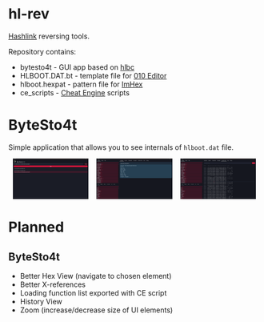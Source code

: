 # hl-rev
[Hashlink](https://github.com/HaxeFoundation/hashlink) reversing tools.

Repository contains:
- bytesto4t - GUI app based on [hlbc](https://github.com/Gui-Yom/hlbc)
- HLBOOT.DAT.bt - template file for [010 Editor](https://www.sweetscape.com/010editor/)
- hlboot.hexpat - pattern file for [ImHex](https://github.com/WerWolv/ImHex)
- ce_scripts - [Cheat Engine](https://www.cheatengine.org/) scripts

# ByteSto4t
Simple application that allows you to see internals of `hlboot.dat` file.

<div align="center">
  <div style="display: flex; gap: 1rem; justify-content: center; flex-wrap: wrap; margin-bottom: 1rem;">
    <img src="docs/images/bytesto4t_1.png" width="30%" alt="ByteSto4t Dashboard" />
    <img src="docs/images/bytesto4t_2.png" width="30%" alt="ByteSto4t Hex Editor" />
    <img src="docs/images/bytesto4t_3.png" width="30%" alt="ByteSto4t Disassembler" />
  </div>
</div>

# Planned

## ByteSto4t

- Better Hex View (navigate to chosen element)
- Better X-references
- Loading function list exported with CE script
- History View
- Zoom (increase/decrease size of UI elements)

